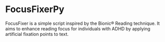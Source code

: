 # FocusFixerPy
FocusFixer is a simple script inspired by the Bionic® Reading technique. It aims to enhance reading focus for individuals with ADHD by applying artificial fixation points to text.
